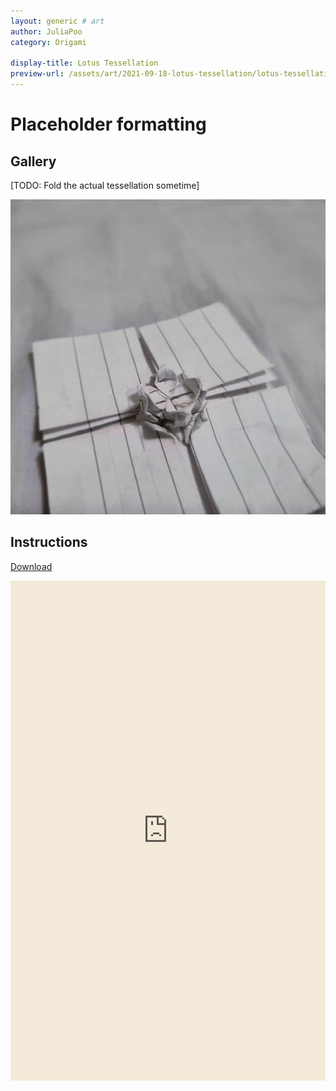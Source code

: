 ```yaml
---
layout: generic # art
author: JuliaPoo
category: Origami

display-title: Lotus Tessellation
preview-url: /assets/art/2021-09-18-lotus-tessellation/lotus-tessellation-preview.jpg
---
```


# Placeholder formatting

## Gallery

[TODO: Fold the actual tessellation sometime]
<center>
<img src="/assets/art/2021-09-18-lotus-tessellation/lotus-tessellation-preview.jpg" alt="Lotus tessellation prototype">
</center>

## Instructions

[Download](https://juliapoo.github.io/assets/art/2021-09-18-lotus-tessellation/final.pdf)

<center>
<!--<iframe style="filter: invert(1) hue-rotate(100deg)" src="/assets/art/2021-09-18-lotus-tessellation/final.pdf#view=fit" width="100%" height="1960"></iframe>-->

<iframe src="http://docs.google.com/viewer?url=https://juliapoo.github.io/assets/art/2021-09-18-lotus-tessellation/final.pdf&embedded=true" height="800" style="width:100%;height:800;filter:sepia(0.3)" frameborder="0" scrolling="no"></iframe>
</center>
